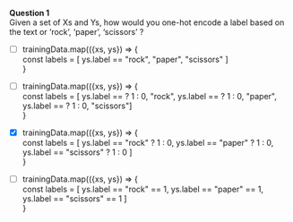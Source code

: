 **Question 1**<br>
Given a set of Xs and Ys, how would you one-hot encode a label based on the text or ‘rock’, ‘paper’, ‘scissors’ ?

- [ ] trainingData.map(({xs, ys}) => {<br>
    const labels = [ ys.label == "rock",  "paper", "scissors" ]<br>
}


- [ ] trainingData.map(({xs, ys}) => {<br>
    const labels = [ ys.label == ? 1 : 0, "rock", ys.label == ? 1 : 0, "paper",  ys.label == ? 1 : 0, "scissors"]<br>
}


- [x] trainingData.map(({xs, ys}) => {<br>
    const labels = [ ys.label == "rock" ? 1 : 0, ys.label == "paper" ? 1 : 0,  ys.label == "scissors" ? 1 : 0 ]<br>
} 


- [ ] trainingData.map(({xs, ys}) => {<br>
    const labels = [ ys.label == "rock" == 1, ys.label == "paper" == 1,  ys.label == "scissors" == 1 ]<br>
} 
